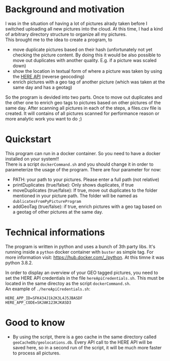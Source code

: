 # Background and motivation
I was in the situation of having a lot of pictures alrady taken before I switched uploading all new pictures into the cloud. At this time, I had a kind of arbitrary directory structure to organize all my pictures.  
This brought me to the idea to create a program, to 
* move duplicate pictures based on their hash (unfortunately not yet checking the picture content. By doing this it would be also possible to move out duplicates with another quality. E.g. if a picture was scaled down)
* show the location in textual form of where a picture was taken by using the [HERE API](https://developer.here.com/) (reverse geocoding)
* enrich pictures with a geo tag of another picture (which was taken at the same day and has a geotag)

So the program is devided into two parts. Once to move out duplicates and the other one to enrich geo tags to pictures based on other pictures of the same day.
After scanning all pictures in each of the steps, a files.csv file is created. It will contains of all pictures scanned for performance reason or more analytic work you want to do ;)

# Quickstart
This program can run in a docker container. So you need to have a docker installed on your system!!  
There is a script `dockerCommand.sh` and you should change it in order to parameterize the usage of the program. There are four parameter for now:  
* PATH: your path to your pictures. Please enter a full path (not relative)
* printDuplicates (true/false): Only shows duplicates, if true
* moveDuplicates (true/false): If true, move out duplicates to the folder mentioned in your picture path. The folder will be named as `dublicatesFromPyPictureProgram` 
* addGeoTag (true/false): if true, enrich pictures with a geo tag based on a geotag of other pictures at the same day. 


# Technical informations
The program is written in python and uses a bunch of 3th party libs. It's running inside a `python` docker container with `buster` as simple tag. For more information visit: https://hub.docker.com/_/python. At this timne it was python 3.8.2.


In order to display an overview of your GEO tagged pictures, you need to set the HERE API credentials in the file `hereApiCredentials.sh`. This must be located in the same directoy as the script `dockerCommand.sh`.  
An example of `./hereApiCredentials.sh`:  
```
HERE_APP_ID=SFK434J1k2K3L4J5JBASDF
HERE_APP_CODE=SKJAK123KJKASD3
```

# Good to know
* By using the script, there is a geo cache in the same directory called `geoCacheDb/geolocations.db`. Every API call to the HERE API will be saved here, so in a second run of the script, it will be much more faster to process all pictures.
